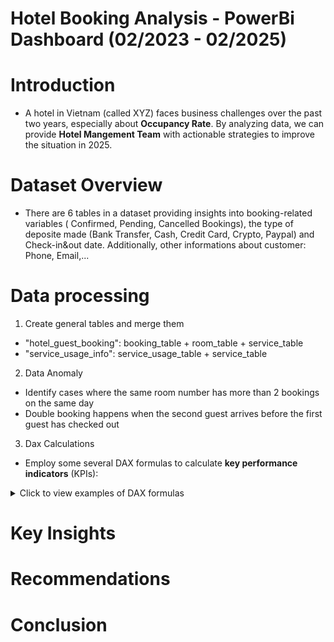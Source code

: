 # Hotel Booking Analysis - PowerBi Dashboard (02/2023 - 02/2025)

# Introduction
- A hotel in Vietnam (called XYZ) faces business challenges over the past two years, especially about **Occupancy Rate**. By analyzing data, we can provide  **Hotel Mangement Team** with actionable strategies to improve the situation in 2025.
# Dataset Overview
- There are 6 tables in a dataset providing insights into booking-related variables ( Confirmed, Pending, Cancelled Bookings), the type of deposite made (Bank Transfer, Cash, Credit Card, Crypto, Paypal) and  Check-in&out date. Additionally, other informations about customer: Phone, Email,...
# Data processing
1. Create general tables and merge them
  - "hotel_guest_booking": booking_table + room_table + service_table
  - "service_usage_info": service_usage_table + service_table
2. Data Anomaly
  - Identify cases where the same room number has more than 2 bookings on the same day
  - Double booking happens when the second guest arrives before the first guest has checked out
3. Dax Calculations
  - Employ some several DAX formulas to calculate **key performance indicators** (KPIs):
<details>
  <summary>Click to view examples of DAX formulas</summary>

  <br>

- **Gross Revenue**:  Room Revenue + Service Revenue

```dax
Gross Revenue = 
VAR booking_revenue = 
CALCULATE(
    SUMX(booking_table,
    booking_table[price_per_night] * booking_table[stay_duration]))
VAR ancillary_revenue = 
CALCULATE(
    SUMX(detailed_service_usage_table,
    detailed_service_usage_table[price] * detailed_service_usage_table[quantity]))
RETURN 
booking_revenue + ancillary_revenue
```

- **Cancelled Booking**: 

```dax
Cancelled Bookings = 
VAR cancellation = 
CALCULATE(
    COUNTROWS(booking_table),
    FILTER(booking_table,
    booking_table[booking_status] = "Cancelled" &&
    (booking_table[booking_flag] <> "Double Booking" || ISBLANK(booking_table[booking_flag]))))
RETURN
- cancellation
```

- **Revenue Loss**: The loss of potential booking revenue from customer cancellations

```dax
Revenue Loss = 
VAR revenue_loss = 
CALCULATE(
    SUMX(booking_table,
    booking_table[price_per_night] * booking_table[stay_duration]),
    FILTER(booking_table, 
    booking_table[booking_status] = "Cancelled" &&
    (booking_table[booking_flag] <> "Double Booking" ||ISBLANK(booking_table[booking_flag]))
    ))
RETURN
- revenue_loss
```
- **Avg. Length of Stay**: Total Number Of Room Nights / Total Number Of Bookings

```dax
Averge Length of Stay = 
DIVIDE(
    CALCULATE(SUM(booking_table[stay_duration]),
    FILTER(booking_table,
    (ISBLANK(booking_table[booking_flag]) || booking_table[booking_flag] <> "Double Booking") &&
    booking_table[booking_status] = "Confirmed")),
    CALCULATE(COUNTROWS(booking_table),
    FILTER(booking_table,
    booking_table[booking_status] = "Confirmed" &&
    (ISBLANK(booking_table[booking_flag]) || booking_table[booking_flag] <> "Double Booking"))))
```
- **Avg. Daily Rate**: Room Revenues / Room Sold

```dax
Avg Daily Rate (ADR) = DIVIDE(
    CALCULATE(
        SUMX(booking_table,
        booking_table[price_per_night] * booking_table[stay_duration]),
        FILTER(booking_table,
        booking_table[booking_status] = "Confirmed" &&
        (ISBLANK(booking_table[booking_flag]) || booking_table[booking_flag] <> "Double Booking"))),
    CALCULATE(
        SUMX(booking_table,
        booking_table[stay_duration]),
        FILTER(booking_table,
        booking_table[booking_status] = "Confirmed" &&
        (ISBLANK(booking_table[booking_flag]) ||booking_table[booking_flag] <> "Double Booking"))))
```

- **Occupancy Rate**:  Number of Occupied Rooms / Total Number of Available Rooms

```dax
% Occupancy Rate by date = 
VAR total_occupied_rooms = COUNTROWS('OR Table')
VAR total_available_rooms = max('OR Table'[available_rooms])
VAR operation_days = total_available_rooms * DISTINCTCOUNT('OR Table'[curr_check_in])
RETURN
DIVIDE(total_occupied_rooms,operation_days)

% Occupancy Rate by Room Type = 
VAR total_occupied_rooms = COUNTROWS('OR Table')
VAR available_rooms = MAX('OR Table'[available_room_types])
VAR operation_days = available_rooms * CALCULATE(DISTINCTCOUNT('OR Table'[curr_check_in]))
RETURN DIVIDE(total_occupied_rooms, operation_days)

% Occupancy Rate by room_number = 
VAR total_occupied_rooms = DISTINCTCOUNT('OR Table'[curr_check_in])
VAR operation_days = datediff(MIN('Booking Table'[check_in]), max('Booking Table'[check_out]),DAY) 
RETURN DIVIDE(total_occupied_rooms, operation_days)

```

</details>

# Key Insights

# Recommendations

# Conclusion
